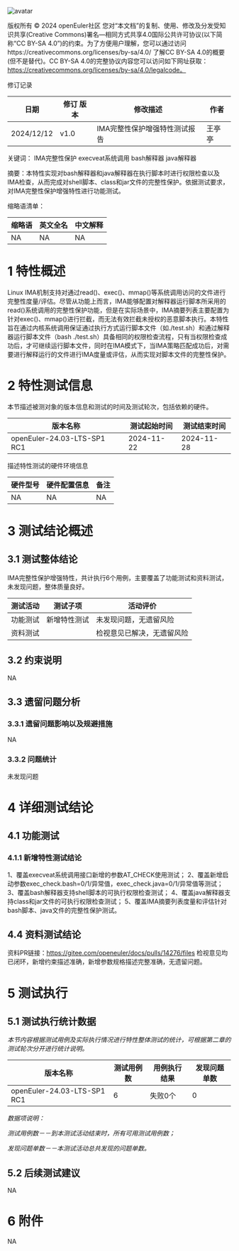 ![avatar](../../images/openEuler.png)


版权所有 © 2024  openEuler社区
 您对“本文档”的复制、使用、修改及分发受知识共享(Creative Commons)署名—相同方式共享4.0国际公共许可协议(以下简称“CC BY-SA 4.0”)的约束。为了方便用户理解，您可以通过访问https://creativecommons.org/licenses/by-sa/4.0/ 了解CC BY-SA 4.0的概要 (但不是替代)。CC BY-SA 4.0的完整协议内容您可以访问如下网址获取：https://creativecommons.org/licenses/by-sa/4.0/legalcode。

修订记录

| 日期      | 修订   版本 | 修改描述                | 作者   |
| --------- | ----------- | ----------------------- | ------ |
| 2024/12/12 | v1.0        | IMA完整性保护增强特性测试报告 | 王亭亭 |

关键词： IMA完整性保护 execveat系统调用 bash解释器 java解释器

摘要：本特性实现对bash解释器和java解释器在执行脚本时进行权限检查以及IMA检查，从而完成对shell脚本、class和jar文件的完整性保护。依据测试要求，对IMA完整性保护增强特性进行功能测试。


缩略语清单：

| 缩略语 | 英文全名 | 中文解释 |
| ------ | -------- | -------- |
|  NA      |    NA      |    NA      |

# 1     特性概述

Linux IMA机制支持对通过read()、exec()、mmap()等系统调用访问的文件进行完整性度量/评估。尽管从功能上而言，IMA能够配置对解释器运行脚本所采用的read()系统调用的完整性保护功能，但是在实际场景中，IMA摘要列表主要配置为针对exec()、mmap()进行拦截，而无法有效拦截未授权的恶意脚本执行。本特性旨在通过内核系统调用保证通过执行方式运行脚本文件（如./test.sh）和通过解释器运行脚本文件（bash ./test.sh）具备相同的权限检查流程，只有当权限检查成功后，才可继续运行脚本文件，同时在IMA模式下，当IMA策略匹配成功后，对需要进行解释运行的文件进行IMA度量或评估，从而实现对脚本文件的完整性保护。

# 2     特性测试信息

本节描述被测对象的版本信息和测试的时间及测试轮次，包括依赖的硬件。

| 版本名称                    | 测试起始时间 | 测试结束时间 |
| --------------------------- | ------------ | ------------ |
| openEuler-24.03-LTS-SP1 RC1 | 2024-11-22   | 2024-11-28   |

描述特性测试的硬件环境信息

| 硬件型号 | 硬件配置信息 | 备注 |
| -------- | ------------ | ---- |
|     NA     |    NA          |   NA   |

# 3     测试结论概述

## 3.1   测试整体结论

IMA完整性保护增强特性，共计执行6个用例，主要覆盖了功能测试和资料测试，未发现问题，整体质量良好。

| 测试活动 | 测试子项 | 活动评价 |
| ------- | -------- | ------- |
| 功能测试 | 新增特性测试 |  未发现问题，无遗留风险    |
| 资料测试 |         |    检视意见已解决，无遗留风险     |

## 3.2   约束说明

NA

## 3.3   遗留问题分析

### 3.3.1 遗留问题影响以及规避措施

NA

### 3.3.2 问题统计

未发现问题

# 4 详细测试结论

## 4.1 功能测试

### 4.1.1 新增特性测试结论
1、覆盖execveat系统调用接口新增的参数AT_CHECK使用测试；
2、覆盖新增启动参数exec_check.bash=0/1/异常值，exec_check.java=0/1/异常值等测试；
3、覆盖bash解释器支持shell脚本的可执行权限检查测试；
4、覆盖java解释器支持class和jar文件的可执行权限检查测试；
5、覆盖IMA摘要列表度量和评估针对bash脚本、java文件的完整性保护测试。

## 4.4 资料测试结论
资料PR链接：https://gitee.com/openeuler/docs/pulls/14276/files
检视意见均已闭环，新增约束描述准确，新增参数规格描述完整准确，无遗留问题。


# 5     测试执行

## 5.1   测试执行统计数据

*本节内容根据测试用例及实际执行情况进行特性整体测试的统计，可根据第二章的测试轮次分开进行统计说明。*

| 版本名称                    | 测试用例数 | 用例执行结果       | 发现问题单数 |
| --------------------------- | ---------- | ------------------ | ------------ |
| openEuler-24.03-LTS-SP1 RC1 |   6        | 失败0个 | 0            |

*数据项说明：*

*测试用例数－－到本测试活动结束时，所有可用测试用例数；*

*发现问题单数－－本测试活动总共发现的问题单数。*

## 5.2   后续测试建议

NA

# 6     附件

NA